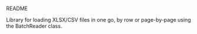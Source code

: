 README

Library for loading XLSX/CSV files in one go, by row or page-by-page using the BatchReader class.

